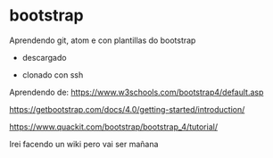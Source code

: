 # bootstrap
Aprendendo git, atom e con plantillas do bootstrap

* descargado

* clonado con ssh

Aprendendo de:
https://www.w3schools.com/bootstrap4/default.asp

https://getbootstrap.com/docs/4.0/getting-started/introduction/

https://www.quackit.com/bootstrap/bootstrap_4/tutorial/


Irei facendo un wiki pero vai ser mañana
